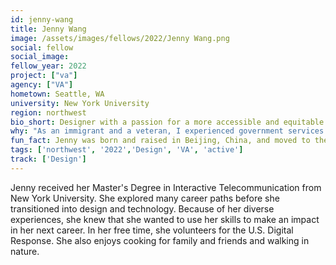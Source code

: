 ```yaml
---
id: jenny-wang
title: Jenny Wang
image: /assets/images/fellows/2022/Jenny Wang.png
social: fellow
social_image:
fellow_year: 2022
project: ["va"]
agency: ["VA"]
hometown: Seattle, WA
university: New York University
region: northwest
bio_short: Designer with a passion for a more accessible and equitable government
why: "As an immigrant and a veteran, I experienced government services firsthand and understand how difficult they can be to navigate. I want to use my skills and experiences to make government services more accessible and equitable, and the U.S. Digital Corps is the perfect pathway for a new civic technologist like me." 
fun_fact: Jenny was born and raised in Beijing, China, and moved to the United States when she was 16.
tags: ['northwest', '2022','Design', 'VA', 'active']
track: ['Design']
---
```


Jenny received her Master's Degree in Interactive Telecommunication from New York University. She explored many career paths before she transitioned into design and technology. Because of her diverse experiences, she knew that she wanted to use her skills to make an impact in her next career. In her free time, she volunteers for the U.S. Digital Response. She also enjoys cooking for family and friends and walking in nature. 